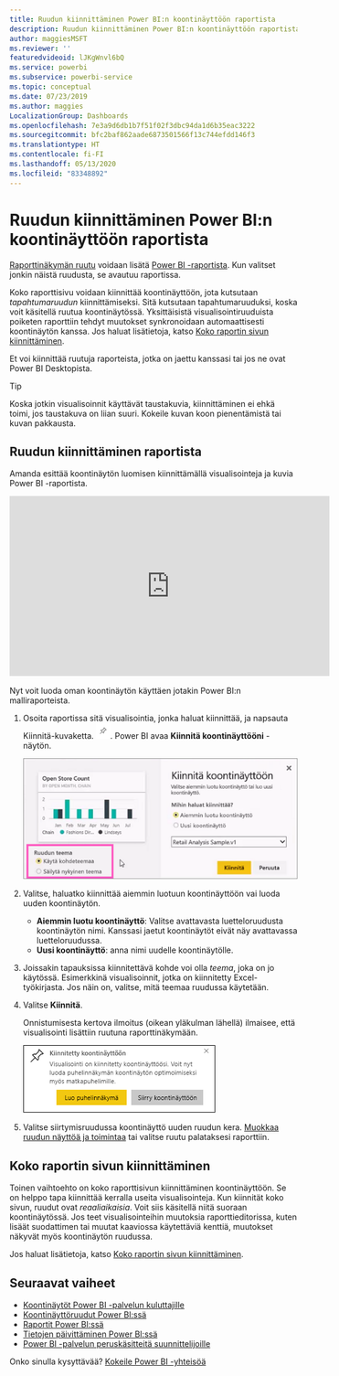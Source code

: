 ```yaml
---
title: Ruudun kiinnittäminen Power BI:n koontinäyttöön raportista
description: Ruudun kiinnittäminen Power BI:n koontinäyttöön raportista.
author: maggiesMSFT
ms.reviewer: ''
featuredvideoid: lJKgWnvl6bQ
ms.service: powerbi
ms.subservice: powerbi-service
ms.topic: conceptual
ms.date: 07/23/2019
ms.author: maggies
LocalizationGroup: Dashboards
ms.openlocfilehash: 7e3a9d6db1b7f51f02f3dbc94da1d6b35eac3222
ms.sourcegitcommit: bfc2baf862aade6873501566f13c744efdd146f3
ms.translationtype: HT
ms.contentlocale: fi-FI
ms.lasthandoff: 05/13/2020
ms.locfileid: "83348892"
---
```

# <a name="pin-a-tile-to-a-power-bi-dashboard-from-a-report"></a>Ruudun kiinnittäminen Power BI:n koontinäyttöön raportista

[Raporttinäkymän ruutu](../consumer/end-user-tiles.md) voidaan lisätä [Power BI -raportista](../consumer/end-user-reports.md). Kun valitset jonkin näistä ruudusta, se avautuu raportissa.

Koko raporttisivu voidaan kiinnittää koontinäyttöön, jota kutsutaan *tapahtumaruudun* kiinnittämiseksi. Sitä kutsutaan tapahtumaruuduksi, koska voit käsitellä ruutua koontinäytössä. Yksittäisistä visualisointiruuduista poiketen raporttiin tehdyt muutokset synkronoidaan automaattisesti koontinäytön kanssa. Jos haluat lisätietoja, katso [Koko raportin sivun kiinnittäminen](#pin-an-entire-report-page).

Et voi kiinnittää ruutuja raporteista, jotka on jaettu kanssasi tai jos ne ovat Power BI Desktopista. 

> [!TIP]
> Koska jotkin visualisoinnit käyttävät taustakuvia, kiinnittäminen ei ehkä toimi, jos taustakuva on liian suuri. Kokeile kuvan koon pienentämistä tai kuvan pakkausta.  
> 
> 

## <a name="pin-a-tile-from-a-report"></a>Ruudun kiinnittäminen raportista
Amanda esittää koontinäytön luomisen kiinnittämällä visualisointeja ja kuvia Power BI -raportista.
    

<iframe width="560" height="315" src="https://www.youtube.com/embed/lJKgWnvl6bQ" frameborder="0" allowfullscreen></iframe>

Nyt voit luoda oman koontinäytön käyttäen jotakin Power BI:n malliraporteista.

1. Osoita raportissa sitä visualisointia, jonka haluat kiinnittää, ja napsauta Kiinnitä-kuvaketta. ![Kiinnitä-kuvake](media/service-dashboard-pin-tile-from-report/pbi_pintile_small.png). Power BI avaa **Kiinnitä koontinäyttööni** -näytön.
   
     ![Kiinnitä koontinäyttöön -ikkuna](media/service-dashboard-pin-tile-from-report/pbi_themes2.png)
2. Valitse, haluatko kiinnittää aiemmin luotuun koontinäyttöön vai luoda uuden koontinäytön.
   
   * **Aiemmin luotu koontinäyttö**: Valitse avattavasta luetteloruudusta koontinäytön nimi. Kanssasi jaetut koontinäytöt eivät näy avattavassa luetteloruudussa.
   * **Uusi koontinäyttö**: anna nimi uudelle koontinäytölle.
3. Joissakin tapauksissa kiinnitettävä kohde voi olla *teema*, joka on jo käytössä. Esimerkkinä visualisoinnit, jotka on kiinnitetty Excel-työkirjasta. Jos näin on, valitse, mitä teemaa ruudussa käytetään.
4. Valitse **Kiinnitä**.
   
   Onnistumisesta kertova ilmoitus (oikean yläkulman lähellä) ilmaisee, että visualisointi lisättiin ruutuna raporttinäkymään.
   
   ![Onnistumisilmoitus](media/service-dashboard-pin-tile-from-report/pinsuccess.png)
5. Valitse siirtymisruudussa koontinäyttö uuden ruudun kera. [Muokkaa ruudun näyttöä ja toimintaa](service-dashboard-edit-tile.md) tai valitse ruutu palataksesi raporttiin.

## <a name="pin-an-entire-report-page"></a>Koko raportin sivun kiinnittäminen
Toinen vaihtoehto on koko raporttisivun kiinnittäminen koontinäyttöön. Se on helppo tapa kiinnittää kerralla useita visualisointeja. Kun kiinnität koko sivun, ruudut ovat *reaaliaikaisia*. Voit siis käsitellä niitä suoraan koontinäytössä. Jos teet visualisointeihin muutoksia raporttieditorissa, kuten lisäät suodattimen tai muutat kaaviossa käytettäviä kenttiä, muutokset näkyvät myös koontinäytön ruudussa.  

Jos haluat lisätietoja, katso [Koko raportin sivun kiinnittäminen](service-dashboard-pin-live-tile-from-report.md).

## <a name="next-steps"></a>Seuraavat vaiheet
- [Koontinäytöt Power BI -palvelun kuluttajille](../consumer/end-user-dashboards.md)
- [Koontinäyttöruudut Power BI:ssä](../consumer/end-user-tiles.md)
- [Raportit Power BI:ssä](../consumer/end-user-reports.md)
- [Tietojen päivittäminen Power BI:ssä](../connect-data/refresh-data.md)
- [Power BI -palvelun peruskäsitteitä suunnittelijoille](../fundamentals/service-basic-concepts.md)

Onko sinulla kysyttävää? [Kokeile Power BI -yhteisöä](https://community.powerbi.com/)

